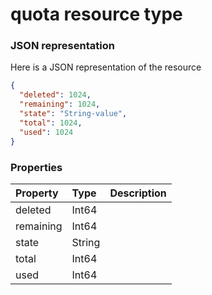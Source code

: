 # quota resource type



### JSON representation

Here is a JSON representation of the resource

<!-- {
  "blockType": "resource",
  "optionalProperties": [

  ],
  "@odata.type": "microsoft.graph.quota"
}-->

```json
{
  "deleted": 1024,
  "remaining": 1024,
  "state": "String-value",
  "total": 1024,
  "used": 1024
}

```
### Properties
| Property	   | Type	|Description|
|:---------------|:--------|:----------|
|deleted|Int64||
|remaining|Int64||
|state|String||
|total|Int64||
|used|Int64||

<!-- uuid: 09237ed3-b537-4a4e-be23-902e139bf05c
2015-10-19 10:04:36 UTC -->
<!-- {
  "type": "#page.annotation",
  "description": "quota resource",
  "keywords": "",
  "section": "documentation",
  "tocPath": ""
}-->